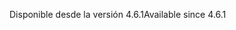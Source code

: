 <span data-ttu-id="0ddcc-101">Disponible desde la versión 4.6.1</span><span class="sxs-lookup"><span data-stu-id="0ddcc-101">Available since 4.6.1</span></span>